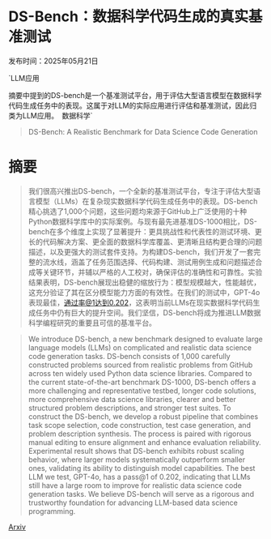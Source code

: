 # DS-Bench：数据科学代码生成的真实基准测试

发布时间：2025年05月21日

`LLM应用

摘要中提到的DS-bench是一个基准测试平台，用于评估大型语言模型在数据科学代码生成任务中的表现。这属于对LLM的实际应用进行评估和基准测试，因此归类为LLM应用。` `数据科学`

> DS-Bench: A Realistic Benchmark for Data Science Code Generation

# 摘要

> 我们很高兴推出DS-bench，一个全新的基准测试平台，专注于评估大型语言模型（LLMs）在复杂现实数据科学代码生成任务中的表现。DS-bench精心挑选了1,000个问题，这些问题均来源于GitHub上广泛使用的十种Python数据科学库中的实际案例。与现有最先进基准DS-1000相比，DS-bench在多个维度上实现了显著提升：更具挑战性和代表性的测试环境、更长的代码解决方案、更全面的数据科学库覆盖、更清晰且结构更合理的问题描述，以及更强大的测试套件支持。为构建DS-bench，我们开发了一套完整的流水线，涵盖了任务范围选择、代码构建、测试用例生成和问题描述合成等关键环节，并辅以严格的人工校对，确保评估的准确性和可靠性。实验结果表明，DS-bench展现出稳健的缩放行为：模型规模越大，性能越优，这充分验证了其在区分模型能力方面的有效性。在我们的测试中，GPT-4o表现最佳，通过率@1达到0.202，这表明当前LLMs在现实数据科学代码生成任务中仍有巨大的提升空间。我们坚信，DS-bench将成为推进LLM数据科学编程研究的重要且可信的基准平台。

> We introduce DS-bench, a new benchmark designed to evaluate large language models (LLMs) on complicated and realistic data science code generation tasks. DS-bench consists of 1,000 carefully constructed problems sourced from realistic problems from GitHub across ten widely used Python data science libraries. Compared to the current state-of-the-art benchmark DS-1000, DS-bench offers a more challenging and representative testbed, longer code solutions, more comprehensive data science libraries, clearer and better structured problem descriptions, and stronger test suites. To construct the DS-bench, we develop a robust pipeline that combines task scope selection, code construction, test case generation, and problem description synthesis. The process is paired with rigorous manual editing to ensure alignment and enhance evaluation reliability. Experimental result shows that DS-bench exhibits robust scaling behavior, where larger models systematically outperform smaller ones, validating its ability to distinguish model capabilities. The best LLM we test, GPT-4o, has a pass@1 of 0.202, indicating that LLMs still have a large room to improve for realistic data science code generation tasks. We believe DS-bench will serve as a rigorous and trustworthy foundation for advancing LLM-based data science programming.

[Arxiv](https://arxiv.org/abs/2505.15621)